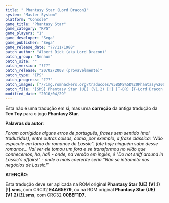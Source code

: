 ```yaml
---
title: " Phantasy Star (Lord Dracon)"
system: "Master System"
platform: "Console"
game_title: "Phantasy Star"
game_category: "RPG"
game_players: "1"
game_developer: "Sega"
game_publisher: "Sega"
game_release_date: "??/11/1988"
patch_author: "Albert Dick (aka Lord Dracon)"
patch_group: "Nenhum"
patch_site: ""
patch_version: "???"
patch_release: "20/02/2008 (provavelmente)"
patch_type: "IPS"
patch_progress: "???"
patch_images: ["//img.romhackers.org/traducoes/%5BSMS%5D%20Phantasy%20Star%20-%20Lord%20Dracon%20-%201.png","//img.romhackers.org/traducoes/%5BSMS%5D%20Phantasy%20Star%20-%20Lord%20Dracon%20-%202.png","//img.romhackers.org/traducoes/%5BSMS%5D%20Phantasy%20Star%20-%20Lord%20Dracon%20-%203.png"]
patch_file: "[SMS] Phantasy Star (UE) (V1.2) [!] [T-BR] [T-Lord Dracon G-Nenhum] [A-2008].zip"
modified_date: "2010/04/29"
---
```

Esta não é uma tradução em si, mas uma <b>correção</b> da antiga tradução da <b>Tec Toy</b> para o jogo <b>Phantasy Star</b>.

<b>Palavras do autor</b>:

<i>Foram corrigidos alguns erros de português, frases sem sentido (mal traduzidas), entre outras coisas, como, por exemplo, a frase clássica: "Não especule em torno do romance de Lassic". (até hoje ninguém sabe desse romance... Vai ver ele tomou um fora e se transformou no vilão que conhecemos, ha, ha!) - onde, na versão em inglês, é "Do not sniff around in Lassic's affairs!" - onde o mais coerente seria "Não se intrometa nos negócios de Lassic!"</i>

<b>ATENÇÃO</b>:

Esta tradução deve ser aplicada na ROM original <b>Phantasy Star (UE) (V1.1) [!].sms</b>, com CRC32 <b>E4A65E79</b>, ou na ROM original <b>Phantasy Star (UE) (V1.2) [!].sms</b>, com CRC32 <b>00BEF1D7</b>.
